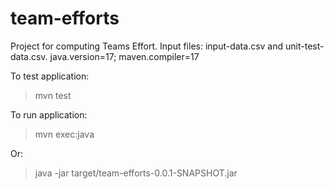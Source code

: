 # team-efforts
Project for computing Teams Effort.
Input files: input-data.csv and unit-test-data.csv.
java.version=17; maven.compiler=17

To test application:

  > mvn test
  
To run application:

  > mvn exec:java
  
 Or:
 
  > java -jar target/team-efforts-0.0.1-SNAPSHOT.jar
